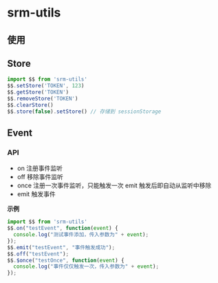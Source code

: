 # srm-utils

## 使用

## Store
```js
import $$ from 'srm-utils'
$$.setStore('TOKEN', 123)
$$.getStore('TOKEN')
$$.removeStore('TOKEN')
$$.clearStore()
$$.store(false).setStore() // 存储到 sessionStorage
```

## Event
### API
- on 注册事件监听
- off 移除事件监听
- once 注册一次事件监听，只能触发一次 emit 触发后即自动从监听中移除
- emit 触发事件

**示例**
```js
import $$ from 'srm-utils'
$$.on("testEvent", function(event) {
  console.log("测试事件添加，传入参数为" + event);
});
$$.emit("testEvent", "事件触发成功");
$$.off("testEvent");
$$.$once("testOnce", function(event) {
  console.log("事件仅仅触发一次，传入参数为" + event);
});
```